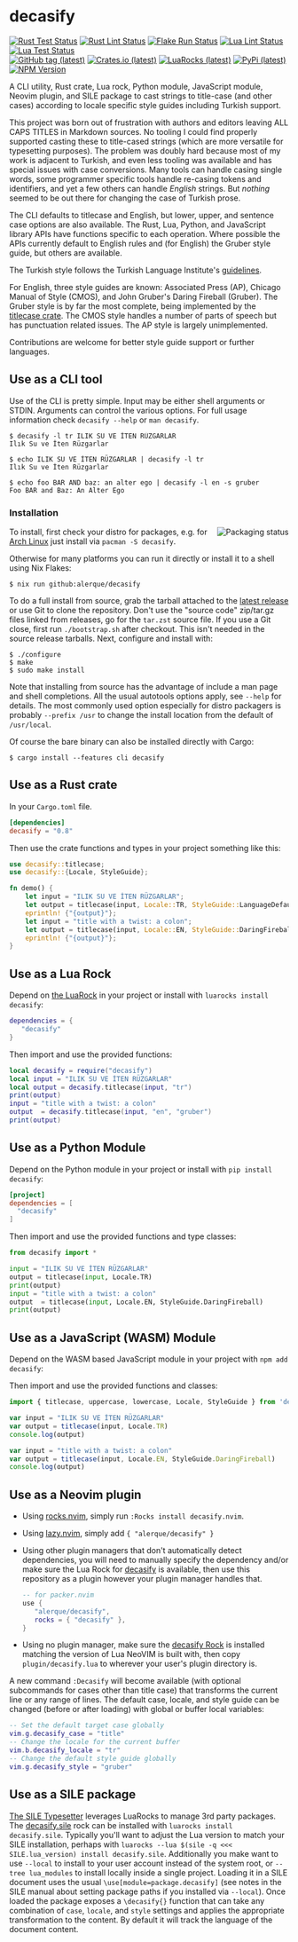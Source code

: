 # decasify

[![Rust Test Status](https://img.shields.io/github/actions/workflow/status/alerque/decasify/rust_test.yml?branch=master&label=Rust+Test&logo=Rust)](https://github.com/alerque/decasify/actions/workflows/rust_test.yml)
[![Rust Lint Status](https://img.shields.io/github/actions/workflow/status/alerque/decasify/rust_lint.yml?branch=master&label=Rust+Lint&logo=Rust)](https://github.com/alerque/decasify/actions/workflows/rust_list.yml)
[![Flake Run Status](https://img.shields.io/github/actions/workflow/status/alerque/decasify/nix.yml?branch=master&label=Flake&logo=NixOS)](https://github.com/alerque/decasify/actions/workflows/nix.yml)
[![Lua Lint Status](https://img.shields.io/github/actions/workflow/status/alerque/decasify/luacheck.yml?branch=master&label=Luacheck&logo=Lua)](https://github.com/alerque/decasify/actions/workflows/luacheck.yml)
[![Lua Test Status](https://img.shields.io/github/actions/workflow/status/alerque/decasify/busted.yml?branch=master&label=Busted&logo=Lua)](https://github.com/alerque/decasify/actions/workflows/busted.yml)  
[![GitHub tag (latest)](https://img.shields.io/github/v/tag/alerque/decasify?logo=github&color=blue)](https://github.com/alerque/decasify/releases)
[![Crates.io (latest)](https://img.shields.io/crates/v/decasify?logo=rust&color=blue)](https://crates.io/crates/decasify)
[![LuaRocks (latest)](https://img.shields.io/luarocks/v/alerque/decasify?logo=lua&color=blue)][rock]
[![PyPi (latest)](https://img.shields.io/pypi/v/decasify?logo=python&color=blue)](https://pypi.org/project/decasify)
[![NPM Version](https://img.shields.io/npm/v/decasify?logo=npm&color=blue)](https://www.npmjs.com/package/decasify)

A CLI utility, Rust crate, Lua rock, Python module, JavaScript module, Neovim plugin, and SILE package to cast strings to title-case (and other cases) according to locale specific style guides including Turkish support.

This project was born out of frustration with authors and editors leaving ALL CAPS TITLES in Markdown sources.
No tooling I could find properly supported casting these to title-cased strings (which are more versatile for typesetting purposes).
The problem was doubly hard because most of my work is adjacent to Turkish, and even less tooling was available and has special issues with case conversions.
Many tools can handle casing single words, some programmer specific tools handle re-casing tokens and identifiers, and yet a few others can handle *English* strings.
But *nothing* seemed to be out there for changing the case of Turkish prose.

The CLI defaults to titlecase and English, but lower, upper, and sentence case options are also available.
The Rust, Lua, Python, and JavaScript library APIs have functions specific to each operation.
Where possible the APIs currently default to English rules and (for English) the Gruber style guide, but others are available.

The Turkish style follows the Turkish Language Institute's [guidelines][tdk].

For English, three style guides are known: Associated Press (AP), Chicago Manual of Style (CMOS), and John Gruber's Daring Fireball (Gruber).
The Gruber style is by far the most complete, being implemented by the [titlecase crate][titlecase_crate].
The CMOS style handles a number of parts of speech but has punctuation related issues.
The AP style is largely unimplemented.

Contributions are welcome for better style guide support or further languages.

[tdk]: https://tdk.gov.tr/icerik/yazim-kurallari/buyuk-harflerin-kullanildigi-yerler/
[titlecase_crate]: https://crates.io/crates/titlecase

## Use as a CLI tool

Use of the CLI is pretty simple.
Input may be either shell arguments or STDIN.
Arguments can control the various options.
For full usage information check `decasify --help` or `man decasify`.

``` console
$ decasify -l tr ILIK SU VE İTEN RÜZGARLAR
Ilık Su ve İten Rüzgarlar

$ echo ILIK SU VE İTEN RÜZGARLAR | decasify -l tr
Ilık Su ve İten Rüzgarlar

$ echo foo BAR AND baz: an alter ego | decasify -l en -s gruber
Foo BAR and Baz: An Alter Ego
```

### Installation

<a href="https://repology.org/project/decasify/versions"><img src="https://repology.org/badge/vertical-allrepos/decasify.svg" align="right" alt="Packaging status"></a>
To install, first check your distro for packages, e.g. for [Arch Linux](https://archlinux.org/packages/extra/x86_64/decasify/) just install via `pacman -S decasify`.

Otherwise for many platforms you can run it directly or install it to a shell using Nix Flakes:

``` console
$ nix run github:alerque/decasify
```

To do a full install from source, grab the tarball attached to the [latest release](https://github.com/alerque/decasify/releases/latest) or use Git to clone the repository.
Don't use the "source code" zip/tar.gz files linked from releases, go for the `tar.zst` source file.
If you use a Git close, first run `./bootstrap.sh` after checkout.
This isn't needed in the source release tarballs.
Next, configure and install with:

```console
$ ./configure
$ make
$ sudo make install
```

Note that installing from source has the advantage of include a man page and shell completions.
All the usual autotools options apply, see `--help` for details.
The most commonly used option especially for distro packagers is probably `--prefix /usr` to change the install location from the default of `/usr/local`.

Of course the bare binary can also be installed directly with Cargo:

```console
$ cargo install --features cli decasify
```

## Use as a Rust crate

In your `Cargo.toml` file.

```toml
[dependencies]
decasify = "0.8"
```

Then use the crate functions and types in your project something like this:

```rust
use decasify::titlecase;
use decasify::{Locale, StyleGuide};

fn demo() {
    let input = "ILIK SU VE İTEN RÜZGARLAR";
    let output = titlecase(input, Locale::TR, StyleGuide::LanguageDefault);
    eprintln! {"{output}"};
    let input = "title with a twist: a colon";
    let output = titlecase(input, Locale::EN, StyleGuide::DaringFireball);
    eprintln! {"{output}"};
}
```

## Use as a Lua Rock

Depend on [the LuaRock][rock] in your project or install with `luarocks install decasify`:

```lua
dependencies = {
   "decasify"
}
```

Then import and use the provided functions:

```lua
local decasify = require("decasify")
local input = "ILIK SU VE İTEN RÜZGARLAR"
local output = decasify.titlecase(input, "tr")
print(output)
input = "title with a twist: a colon"
output  = decasify.titlecase(input, "en", "gruber")
print(output)
```

## Use as a Python Module

Depend on the Python module in your project or install with `pip install decasify`:

```toml
[project]
dependencies = [
  "decasify"
]
```

Then import and use the provided functions and type classes:

```python
from decasify import *

input = "ILIK SU VE İTEN RÜZGARLAR"
output = titlecase(input, Locale.TR)
print(output)
input = "title with a twist: a colon"
output  = titlecase(input, Locale.EN, StyleGuide.DaringFireball)
print(output)
```

## Use as a JavaScript (WASM) Module

Depend on the WASM based JavaScript module in your project with `npm add decasify`:

Then import and use the provided functions and classes:

```javascript
import { titlecase, uppercase, lowercase, Locale, StyleGuide } from 'decasify';

var input = "ILIK SU VE İTEN RÜZGARLAR"
var output = titlecase(input, Locale.TR)
console.log(output)

var input = "title with a twist: a colon"
var output = titlecase(input, Locale.EN, StyleGuide.DaringFireball)
console.log(output)
```

## Use as a Neovim plugin

* Using [rocks.nvim](https://github.com/nvim-neorocks/rocks.nvim), simply run `:Rocks install decasify.nvim`.

* Using [lazy.nvim](https://lazy.folke.io/), simply add `{ "alerque/decasify" }`

* Using other plugin managers that don't automatically detect dependencies, you will need to manually specify the dependency and/or make sure the Lua Rock for [decasify](https://luarocks.org/modules/alerque/decasify) is available, then use this repository as a plugin however your plugin manager handles that.

    ```lua
    -- for packer.nvim
    use {
       "alerque/decasify",
       rocks = { "decasify" },
    }
    ```

* Using no plugin manager, make sure the [decasify Rock][rock] is installed matching the version of Lua NeoVIM is built with, then copy `plugin/decasify.lua` to wherever your user's plugin directory is.

A new command `:Decasify` will become available (with optional subcommands for cases other than title case) that transforms the current line or any range of lines.
The default case, locale, and style guide can be changed (before or after loading) with global or buffer local variables:

```lua
-- Set the default target case globally
vim.g.decasify_case = "title"
-- Change the locale for the current buffer
vim.b.decasify_locale = "tr"
-- Change the default style guide globally
vim.g.decasify_style = "gruber"
```

## Use as a SILE package

[The SILE Typesetter](https://sile-typesetter.org/) leverages LuaRocks to manage 3rd party packages.
The [decasify.sile][rock.sile] rock can be installed with `luarocks install decasify.sile`.
Typically you'll want to adjust the Lua version to match your SILE installation, perhaps with `luarocks --lua $(sile -q <<< SILE.lua_version) install decasify.sile`.
Additionally you make want to use `--local` to install to your user account instead of the system root, or `--tree lua_modules` to install locally inside a single project.
Loading it in a SILE document uses the usual `\use[module=package.decasify]` (see notes in the SILE manual about setting package paths if you installed via `--local`).
Once loaded the package exposes a `\decasify{}` function that can take any combination of `case`, `locale`, and `style` settings and applies the appropriate transformation to the content.
By default it will track the language of the document content.

[rock]: http://luarocks.org/modules/alerque/decasify
[rock.sile]: http://luarocks.org/modules/alerque/decasify.sile
